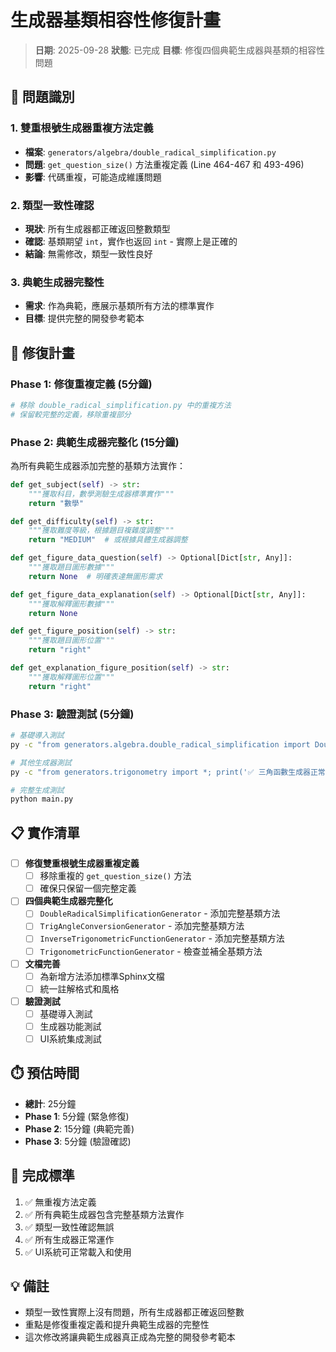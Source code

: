 # 生成器基類相容性修復計畫

> **日期**: 2025-09-28
> **狀態**: 已完成
> **目標**: 修復四個典範生成器與基類的相容性問題

## 🎯 問題識別

### **1. 雙重根號生成器重複方法定義**
- **檔案**: `generators/algebra/double_radical_simplification.py`
- **問題**: `get_question_size()` 方法重複定義 (Line 464-467 和 493-496)
- **影響**: 代碼重複，可能造成維護問題

### **2. 類型一致性確認**
- **現狀**: 所有生成器都正確返回整數類型
- **確認**: 基類期望 `int`，實作也返回 `int` - 實際上是正確的
- **結論**: 無需修改，類型一致性良好

### **3. 典範生成器完整性**
- **需求**: 作為典範，應展示基類所有方法的標準實作
- **目標**: 提供完整的開發參考範本

## 🔧 修復計畫

### **Phase 1: 修復重複定義 (5分鐘)**
```python
# 移除 double_radical_simplification.py 中的重複方法
# 保留較完整的定義，移除重複部分
```

### **Phase 2: 典範生成器完整化 (15分鐘)**
為所有典範生成器添加完整的基類方法實作：

```python
def get_subject(self) -> str:
    """獲取科目，數學測驗生成器標準實作"""
    return "數學"

def get_difficulty(self) -> str:
    """獲取難度等級，根據題目複雜度調整"""
    return "MEDIUM"  # 或根據具體生成器調整

def get_figure_data_question(self) -> Optional[Dict[str, Any]]:
    """獲取題目圖形數據"""
    return None  # 明確表達無圖形需求

def get_figure_data_explanation(self) -> Optional[Dict[str, Any]]:
    """獲取解釋圖形數據"""
    return None

def get_figure_position(self) -> str:
    """獲取題目圖形位置"""
    return "right"

def get_explanation_figure_position(self) -> str:
    """獲取解釋圖形位置"""
    return "right"
```

### **Phase 3: 驗證測試 (5分鐘)**
```bash
# 基礎導入測試
py -c "from generators.algebra.double_radical_simplification import DoubleRadicalSimplificationGenerator; print('✅ 雙重根號生成器正常')"

# 其他生成器測試
py -c "from generators.trigonometry import *; print('✅ 三角函數生成器正常')"

# 完整生成測試
python main.py
```

## 📋 實作清單

- [ ] **修復雙重根號生成器重複定義**
  - [ ] 移除重複的 `get_question_size()` 方法
  - [ ] 確保只保留一個完整定義

- [ ] **四個典範生成器完整化**
  - [ ] `DoubleRadicalSimplificationGenerator` - 添加完整基類方法
  - [ ] `TrigAngleConversionGenerator` - 添加完整基類方法
  - [ ] `InverseTrigonometricFunctionGenerator` - 添加完整基類方法
  - [ ] `TrigonometricFunctionGenerator` - 檢查並補全基類方法

- [ ] **文檔完善**
  - [ ] 為新增方法添加標準Sphinx文檔
  - [ ] 統一註解格式和風格

- [ ] **驗證測試**
  - [ ] 基礎導入測試
  - [ ] 生成器功能測試
  - [ ] UI系統集成測試

## ⏱️ 預估時間
- **總計**: 25分鐘
- **Phase 1**: 5分鐘 (緊急修復)
- **Phase 2**: 15分鐘 (典範完善)
- **Phase 3**: 5分鐘 (驗證確認)

## 🎯 完成標準
1. ✅ 無重複方法定義
2. ✅ 所有典範生成器包含完整基類方法實作
3. ✅ 類型一致性確認無誤
4. ✅ 所有生成器正常運作
5. ✅ UI系統可正常載入和使用

## 💡 備註
- 類型一致性實際上沒有問題，所有生成器都正確返回整數
- 重點是修復重複定義和提升典範生成器的完整性
- 這次修改將讓典範生成器真正成為完整的開發參考範本